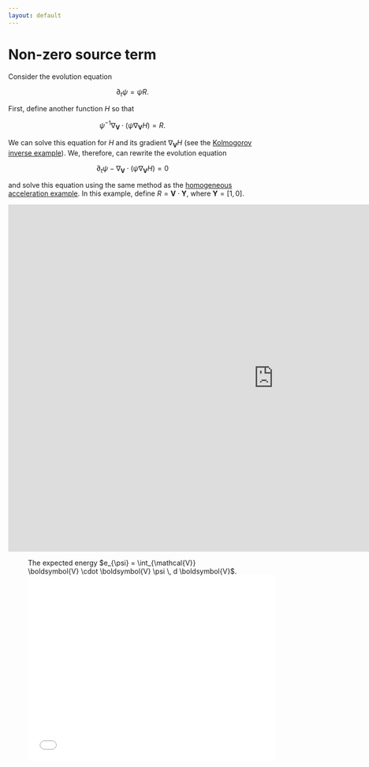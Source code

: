 ```yaml
---
layout: default
---
```


# Non-zero source term

Consider the evolution equation

$$
\begin{equation}
  \partial_t \psi = \psi R.
\end{equation}
$$

First, define another function $H$ so that

$$
\begin{equation}
  \psi^{-1} \nabla_{\boldsymbol{V}} \cdot (\psi \nabla_{\boldsymbol{V}} H) = R.
\end{equation}
$$

We can solve this equation for $H$ and its gradient $\nabla_{\boldsymbol{V}} H$ (see the [Kolmogorov inverse example](../../NumericalSolvers/Kolmogorov-inverse/description.md)). We, therefore, can rewrite the evolution equation

$$
\begin{equation}
  \partial_t \psi - \nabla_{\boldsymbol{V}} \cdot (\psi \nabla_{\boldsymbol{V}} H) = 0
\end{equation}
$$

and solve this equation using the same method as the [homogeneous acceleration example](../vary-external-acceleration/description.md). In this example, define $R = \boldsymbol{V} \cdot \boldsymbol{Y}$, where $\boldsymbol{Y} = [1, 0]$.

<iframe width="1076" height="704" src="https://www.youtube.com/embed/gC_V_I9EuhE" frameborder="0" allow="accelerometer; autoplay; clipboard-write; encrypted-media; gyroscope; picture-in-picture" allowfullscreen></iframe>

<figure>
<figcaption>The expected energy $e_{\psi} = \int_{\mathcal{V}} \boldsymbol{V} \cdot \boldsymbol{V} \psi \, d \boldsymbol{V}$.</figcaption>
<embed src="figures/ExpectedEnergy.pdf" width="500" height="375"
type="application/pdf">
</figure>
